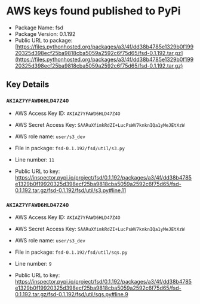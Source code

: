 # AWS keys found published to PyPi

* Package Name: fsd
* Package Version: 0.1.192
* Public URL to package: [https://files.pythonhosted.org/packages/a3/4f/dd38b4785e1329b0f19920325d398ecf25ba9818cba5059a2592c6f75d65/fsd-0.1.192.tar.gz](https://files.pythonhosted.org/packages/a3/4f/dd38b4785e1329b0f19920325d398ecf25ba9818cba5059a2592c6f75d65/fsd-0.1.192.tar.gz)

## Key Details

### `AKIAZ7YFAWD6HLD47Z4O`

* AWS Access Key ID: `AKIAZ7YFAWD6HLD47Z4O`
* AWS Secret Access Key: `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` 
* AWS role name: `user/s3_dev`
* File in package: `fsd-0.1.192/fsd/util/s3.py`
* Line number: `11`

* Public URL to key: https://inspector.pypi.io/project/fsd/0.1.192/packages/a3/4f/dd38b4785e1329b0f19920325d398ecf25ba9818cba5059a2592c6f75d65/fsd-0.1.192.tar.gz/fsd-0.1.192/fsd/util/s3.py#line.11



### `AKIAZ7YFAWD6HLD47Z4O`

* AWS Access Key ID: `AKIAZ7YFAWD6HLD47Z4O`
* AWS Secret Access Key: `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` 
* AWS role name: `user/s3_dev`
* File in package: `fsd-0.1.192/fsd/util/sqs.py`
* Line number: `9`

* Public URL to key: https://inspector.pypi.io/project/fsd/0.1.192/packages/a3/4f/dd38b4785e1329b0f19920325d398ecf25ba9818cba5059a2592c6f75d65/fsd-0.1.192.tar.gz/fsd-0.1.192/fsd/util/sqs.py#line.9


